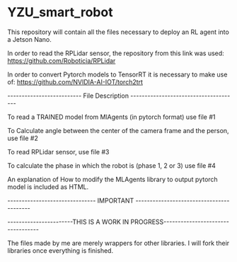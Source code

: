 # YZU_smart_robot

This repository will contain all the files necessary to deploy an RL agent into a Jetson Nano.

In order to read the RPLidar sensor, the repository from this link was used:
https://github.com/Roboticia/RPLidar

In order to convert Pytorch models to TensorRT it is necessary to make use of:
https://github.com/NVIDIA-AI-IOT/torch2trt


-------------------------- File Description --------------------------------------


To read a TRAINED model from MlAgents (in pytorch format) use file #1

To Calculate angle between the center of the camera frame and the person, use file #2

To read RPLidar sensor, use file #3

To calculate the phase in which the robot is (phase 1, 2 or 3) use file #4

An explanation of How to modify the MLAgents library to output pytorch model is included as HTML. 

------------------------------- IMPORTANT -----------------------------------------

-----------------------THIS IS A WORK IN PROGRESS----------------------------------

The files made by me are merely wrappers for other libraries. I will fork their
libraries once everything is finished.
